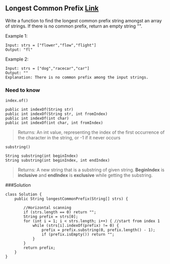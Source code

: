 ## Longest Common Prefix [Link](https://leetcode.com/problems/longest-common-prefix/solution/)
Write a function to find the longest common prefix string amongst an array of strings.
If there is no common prefix, return an empty string "".

Example 1:
```
Input: strs = ["flower","flow","flight"]
Output: "fl"
```

Example 2:
```
Input: strs = ["dog","racecar","car"]
Output: ""
Explanation: There is no common prefix among the input strings.
```

### Need to know
```
index.of()

public int indexOf(String str)
public int indexOf(String str, int fromIndex)
public int indexOf(int char)
public int indexOf(int char, int fromIndex)
```
> Returns: An int value, representing the index of the first occurrence of the character in the string, or -1 if it never occurs

```
substring()

String substring(int beginIndex)
String substring(int beginIndex, int endIndex)
```
> Returns: A new string that is a substring of given string. **BeginIndex** is **inclusive** and **endIndex** is **exclusive** while getting the substring.

###Solution
```
class Solution {
    public String longestCommonPrefix(String[] strs) {
        
        //Horizontal scanning
        if (strs.length == 0) return "";
        String prefix = strs[0];
        for (int i = 1; i < strs.length; i++) { //start from index 1
            while (strs[i].indexOf(prefix) != 0) {
                prefix = prefix.substring(0, prefix.length() - 1);
                if (prefix.isEmpty()) return "";
            }
        }
        return prefix;
    }
}
```